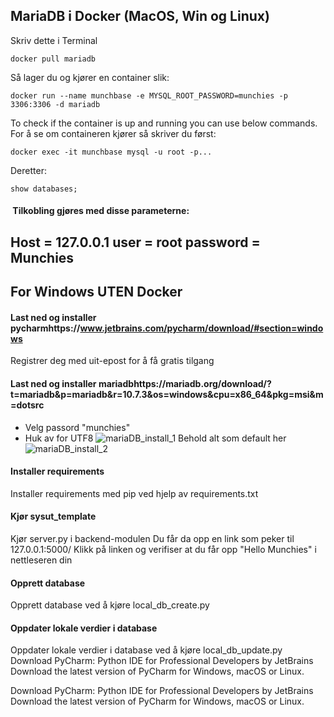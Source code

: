 ## MariaDB i Docker (MacOS, Win og Linux)
Skriv dette i Terminal
```
docker pull mariadb
```
Så lager du og kjører en container slik:
```
docker run --name munchbase -e MYSQL_ROOT_PASSWORD=munchies -p 3306:3306 -d mariadb
```
To check if the container is up and running you can use below commands.
For å se om containeren kjører så skriver du først:
```
docker exec -it munchbase mysql -u root -p...
```
Deretter:
```
show databases;
```
####  Tilkobling gjøres med disse parameterne:
Host = **127.0.0.1**
user = **root**
password = **Munchies**
---
## For Windows UTEN Docker
#### Last ned og installer pycharmhttps://www.jetbrains.com/pycharm/download/#section=windows
Registrer deg med uit-epost for å få gratis tilgang 
#### Last ned og installer mariadbhttps://mariadb.org/download/?t=mariadb&p=mariadb&r=10.7.3&os=windows&cpu=x86_64&pkg=msi&m=dotsrc
- Velg passord "munchies"  
- Huk av for UTF8
![mariaDB_install_1](https://user-images.githubusercontent.com/98937880/154868769-7f317a29-1109-45bd-a5e2-23c48ac878d3.png)
Behold alt som default her  
![mariaDB_install_2](https://user-images.githubusercontent.com/98937880/154868776-a0fa6d99-c317-4a4d-8d16-9dbc74a318ad.png)
#### Installer requirements
Installer requirements med pip ved hjelp av requirements.txt
#### Kjør sysut_template
Kjør server.py i backend-modulen
Du får da opp en link som peker til 127.0.0.1:5000/
Klikk på linken og verifiser at du får opp "Hello Munchies" i nettleseren din
#### Opprett database
Opprett database ved å kjøre local_db_create.py
#### Oppdater lokale verdier i database
Oppdater lokale verdier i database ved å kjøre local_db_update.py
Download PyCharm: Python IDE for Professional Developers by JetBrains
Download the latest version of PyCharm for Windows, macOS or Linux.

Download PyCharm: Python IDE for Professional Developers by JetBrains
Download the latest version of PyCharm for Windows, macOS or Linux.

